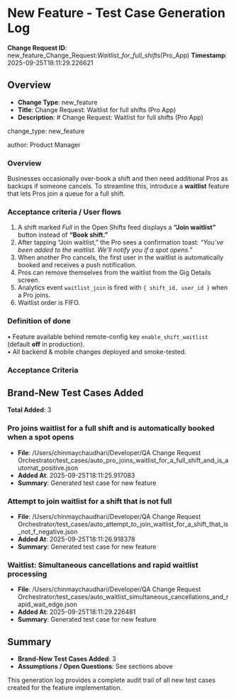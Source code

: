 # New Feature - Test Case Generation Log

**Change Request ID**: new_feature_Change_Request:_Waitlist_for_full_shifts_(Pro_App)
**Timestamp**: 2025-09-25T18:11:29.226621

## Overview
- **Change Type**: new_feature
- **Title**: Change Request: Waitlist for full shifts (Pro App)
- **Description**: # Change Request: Waitlist for full shifts (Pro App)

change_type: new_feature

author: Product Manager

### Overview
Businesses occasionally over-book a shift and then need additional Pros as backups if someone cancels.  To streamline this, introduce a **waitlist** feature that lets Pros join a queue for a full shift.

### Acceptance criteria / User flows
1. A shift marked *Full* in the Open Shifts feed displays a **“Join waitlist”** button instead of **“Book shift.”**
2. After tapping “Join waitlist,” the Pro sees a confirmation toast: *“You’ve been added to the waitlist. We’ll notify you if a spot opens.”*
3. When another Pro cancels, the first user in the waitlist is automatically booked and receives a push notification.
4. Pros can remove themselves from the waitlist from the Gig Details screen.
5. Analytics event `waitlist_join` is fired with `{ shift_id, user_id }` when a Pro joins.
6. Waitlist order is FIFO.

### Definition of done
• Feature available behind remote-config key `enable_shift_waitlist` (default **off** in production).  
• All backend & mobile changes deployed and smoke-tested.

### Acceptance Criteria

## Brand-New Test Cases Added
**Total Added**: 3

### Pro joins waitlist for a full shift and is automatically booked when a spot opens
- **File**: /Users/chinmaychaudhari/Developer/QA Change Request Orchestrator/test_cases/auto_pro_joins_waitlist_for_a_full_shift_and_is_automat_positive.json
- **Added At**: 2025-09-25T18:11:25.917083
- **Summary**: Generated test case for new feature

### Attempt to join waitlist for a shift that is not full
- **File**: /Users/chinmaychaudhari/Developer/QA Change Request Orchestrator/test_cases/auto_attempt_to_join_waitlist_for_a_shift_that_is_not_f_negative.json
- **Added At**: 2025-09-25T18:11:26.918378
- **Summary**: Generated test case for new feature

### Waitlist: Simultaneous cancellations and rapid waitlist processing
- **File**: /Users/chinmaychaudhari/Developer/QA Change Request Orchestrator/test_cases/auto_waitlist_simultaneous_cancellations_and_rapid_wait_edge.json
- **Added At**: 2025-09-25T18:11:29.226481
- **Summary**: Generated test case for new feature

## Summary
- **Brand-New Test Cases Added**: 3
- **Assumptions / Open Questions**: See sections above

This generation log provides a complete audit trail of all new test cases created for the feature implementation.